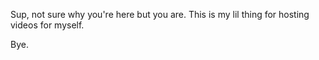 Sup, not sure why you're here but you are.
This is my lil thing for hosting videos for myself.

Bye.
